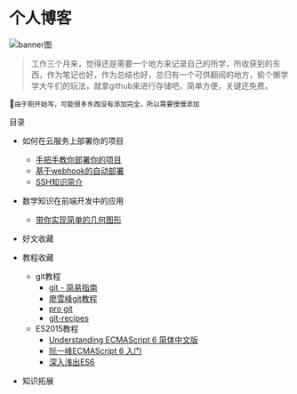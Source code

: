 # 个人博客

![banner图](https://raw.githubusercontent.com/limingyang2012/blog/master/assets/common/banner.jpg)

> 工作三个月来，觉得还是需要一个地方来记录自己的所学，所收获到的东西，作为笔记也好，作为总结也好，总归有一个可供翻阅的地方，偷个懒学学大牛们的玩法，就拿github来进行存储吧，简单方便，关键还免费。

`由于刚开始写，可能很多东西没有添加完全，所以需要慢慢添加`

目录

* 如何在云服务上部署你的项目
    * [手把手教你部署你的项目](https://github.com/limingyang2012/blog/issues/3)
    * [基于webhook的自动部署](https://github.com/limingyang2012/blog/issues/5)
    * [SSH知识简介](https://github.com/limingyang2012/blog/issues/4)

* 数学知识在前端开发中的应用
    * [带你实现简单的几何图形](https://github.com/limingyang2012/blog/issues/2)

    
* 好文收藏
    
* 教程收藏
    * git教程
        * [git - 简易指南](http://www.bootcss.com/p/git-guide/)
        * [廖雪峰git教程](https://www.liaoxuefeng.com/wiki/0013739516305929606dd18361248578c67b8067c8c017b000/)
        * [pro git](http://iissnan.com/progit/)
        * [git-recipes](https://github.com/geeeeeeeeek/git-recipes/wiki)
    * ES2015教程
        * [Understanding ECMAScript 6 简体中文版](https://www.gitbook.com/book/oshotokill/understandinges6-simplified-chinese/details)
        * [阮一峰ECMAScript 6 入门](http://es6.ruanyifeng.com/)
        * [深入浅出ES6](http://www.infoq.com/cn/es6-in-depth/)
* 知识拓展
    
